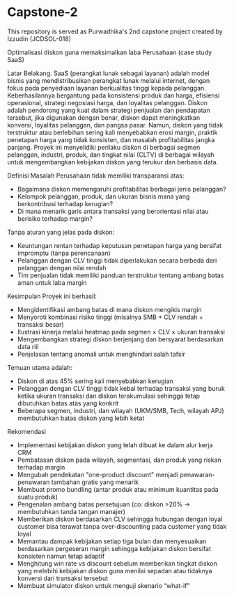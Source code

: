 # Capstone-2
This repository is served as Purwadhika's 2nd capstone project created by Izzudin (JCDSOL-018) 

Optimalisasi diskon guna memaksimalkan laba Perusahaan (case study SaaS) 

Latar Belakang.
SaaS (perangkat lunak sebagai layanan) adalah model bisnis yang mendistribusikan perangkat lunak melalui internet, dengan fokus pada penyediaan layanan berkualitas tinggi kepada pelanggan. Keberhasilannya bergantung pada konsistensi produk dan harga, efisiensi operasional, strategi negosiasi harga, dan loyalitas pelanggan. Diskon adalah pendorong yang kuat dalam strategi penjualan dan pendapatan tersebut, jika digunakan dengan benar, diskon dapat meningkatkan konversi, loyalitas pelanggan, dan pangsa pasar. Namun, diskon yang tidak terstruktur atau berlebihan sering kali menyebabkan erosi margin, praktik penetapan harga yang tidak konsisten, dan masalah profitabilitas jangka panjang. Proyek ini menyelidiki perilaku diskon di berbagai segmen pelanggan, industri, produk, dan tingkat nilai (CLTV) di berbagai wilayah untuk mengembangkan kebijakan diskon yang terukur dan berbasis data.

Definisi Masalah
Perusahaan tidak memiliki transparansi atas:
- Bagaimana diskon memengaruhi profitabilitas berbagai jenis pelanggan?
- Kelompok pelanggan, produk, dan ukuran bisnis mana yang berkontribusi terhadap kerugian?
- Di mana menarik garis antara transaksi yang berorientasi nilai atau berisiko terhadap margin?

Tanpa aturan yang jelas pada diskon:
- Keuntungan rentan terhadap keputusan penetapan harga yang bersifat impromptu (tanpa perencanaan) 
- Pelanggan dengan CLV tinggi tidak diperlakukan secara berbeda dari pelanggan dengan nilai rendah
- Tim penjualan tidak memiliki panduan terstruktur tentang ambang batas aman untuk laba margin

Kesimpulan
Proyek ini berhasil:
- Mengidentifikasi ambang batas di mana diskon mengikis margin
- Menyoroti kombinasi risiko tinggi (misalnya SMB + CLV rendah + transaksi besar)
- Ilustrasi kinerja melalui heatmap pada segmen × CLV × ukuran transaksi
- Mengembangkan strategi diskon berjenjang dan bersyarat berdasarkan data riil
- Penjelasan tentang anomali untuk menghindari salah tafsir

Temuan utama adalah:
- Diskon di atas 45% sering kali menyebabkan kerugian  
- Pelanggan dengan CLV tinggi tidak kebal terhadap transaksi yang buruk ketika ukuran transaksi dan diskon terakumulasi sehingga tetap dibutuhkan batas atas yang konkrit
- Beberapa segmen, industri, dan wilayah (UKM/SMB, Tech, wilayah APJ) membutuhkan batas diskon yang lebih ketat  

Rekomendasi
- Implementasi kebijakan diskon yang telah dibuat ke dalam alur kerja CRM
- Pembatasan diskon pada wilayah, segmentasi, dan produk yang riskan terhadap margin 
- Mengubah pendekatan "one-product discount" menjadi penawaran-penawaran tambahan gratis yang menarik 
- Membuat promo bundling (antar produk atau minimum kuantitas pada suatu produk)
- Pengenalan ambang batas persetujuan (co: diskon >20% → membutuhkan tanda tangan manajer)
- Memberikan diskon berdasarkan CLV sehingga hubungan dengan loyal customer bisa terawat tanpa over-discounting pada customer yang tidak loyal
- Memantau dampak kebijakan setiap tiga bulan dan menyesuaikan berdasarkan pergeseran margin sehingga kebijakan diskon bersifat konsisten namun tetap adaptif
- Menghitung win rate vs discount sebelum memberikan tingkat diskon yang melebihi kebijakan diskon guna menilai sepadan atau tidaknya konversi dari transaksi tersebut
- Membuat simulator diskon untuk menguji skenario “what-if”
